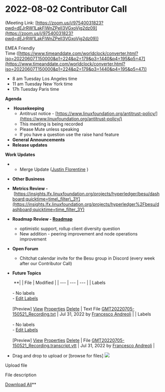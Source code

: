 # 2022-08-02 Contributor Call

(Meeting Link: ⁨[https://zoom.us/j/97540031823?pwd=dEJrRW1LakFlWnZPelI3VGxoVjg2dz09](https://zoom.us/j/97540031823?pwd=dEJrRW1LakFlWnZPelI3VGxoVjg2dz09))

EMEA Friendly Time ([https://www.timeanddate.com/worldclock/converter.html?iso=20220607T150000&p1=224&p2=179&p3=1440&p4=195&p5=47](https://www.timeanddate.com/worldclock/converter.html?iso=20220607T150000&p1=224&p2=179&p3=1440&p4=195&p5=47))

- 8 am Tuesday Los Angeles time
- 11 am Tuesday New York time
- 17h Tuesday Paris time

**Agenda**

-  **Housekeeping**
  - Antitrust notice - [https://www.linuxfoundation.org/antitrust-policy/](https://www.linuxfoundation.org/antitrust-policy/)
  - This meeting is being recorded
  - Please Mute unless speaking
  - If you have a question use the raise hand feature
- **General Announcements**
- **Release updates**

**Work Updates**

- 
  - Merge Update ([Justin Florentine](https://lf-hyperledger.atlassian.net/wiki/people/60be12f85c64b100711c51d4?ref=confluence) )
- **Other Business**
- **Metrics Review -** [https://insights.lfx.linuxfoundation.org/projects/hyperledger/besu/dashboard;quicktime=time\_filter\_3Y](https://insights.lfx.linuxfoundation.org/projects/hyperledger%2Fbesu/dashboard;quicktime=time_filter_3Y)
- **Roadmap Review - [Roadmap](https://lf-hyperledger.atlassian.net/wiki/display/BESU/Roadmap)**
  - optimistic support, rollup client diversity question 
  - New addition - peering improvement and node operations improvement
- **Open Forum**  
  - Chitchat calendar invite for the Besu group in Discord (every week after our Contributor Call)
- **Future Topics**

  

    **|     | File | Modified |
| --- | --- | --- |
| Labels<br><br>- No labels<br>- [Edit Labels](#)<br><br>[Preview] [View](/wiki/download/attachments/22155750/GMT20220705-150521_Recording.txt?version=1) [Properties](/wiki/pages/editattachment.action?pageId=22155750&fileName=GMT20220705-150521_Recording.txt&isFromPageView=true) [Delete](/wiki/pages/confirmattachmentremoval.action?pageId=22155750&fileName=GMT20220705-150521_Recording.txt) | Text File [GMT20220705-150521\_Recording.txt](/wiki/download/attachments/22155750/GMT20220705-150521_Recording.txt?api=v2) | Jul 31, 2022 by [Francesco Andreoli](/wiki/people/610104864e8d8d0069291688) |
| Labels<br><br>- No labels<br>- [Edit Labels](#)<br><br>[Preview] [View](/wiki/download/attachments/22155750/GMT20220705-150521_Recording.transcript.vtt?version=1) [Properties](/wiki/pages/editattachment.action?pageId=22155750&fileName=GMT20220705-150521_Recording.transcript.vtt&isFromPageView=true) [Delete](/wiki/pages/confirmattachmentremoval.action?pageId=22155750&fileName=GMT20220705-150521_Recording.transcript.vtt) | File [GMT20220705-150521\_Recording.transcript.vtt](/wiki/download/attachments/22155750/GMT20220705-150521_Recording.transcript.vtt?api=v2) | Jul 31, 2022 by [Francesco Andreoli](/wiki/people/610104864e8d8d0069291688) |

- Drag and drop to upload or [browse for files] ![](/wiki/images/icons/wait.gif)

Upload file 

File description  

[Download All](/wiki/download/all_attachments?pageId=22155750)**